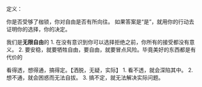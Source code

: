 定义：

你是否受够了枷锁，你对自由是否有所向往。
如果答案是“是”，就用你的行动去证明你的选择，你的决定。

我们是**无限自由**的
	1. 在没有意识到你可以选择拒绝之前，你所有的接受都没有意义。
	2. 要安稳，就要牺牲自由，要自由，就要冒点风险。毕竟美好的东西都是有代价的

看得透，想得通，搞得定。【洒脱，无疑，实际】
	1. 看不透，就会深陷其中。
	2. 想不通，就会困惑而无法自拔。
	3. 搞不定，就无法解决实际问题。